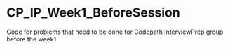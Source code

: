 # CP_IP_Week1_BeforeSession
Code for problems that need to be done for Codepath InterviewPrep group before the week1
